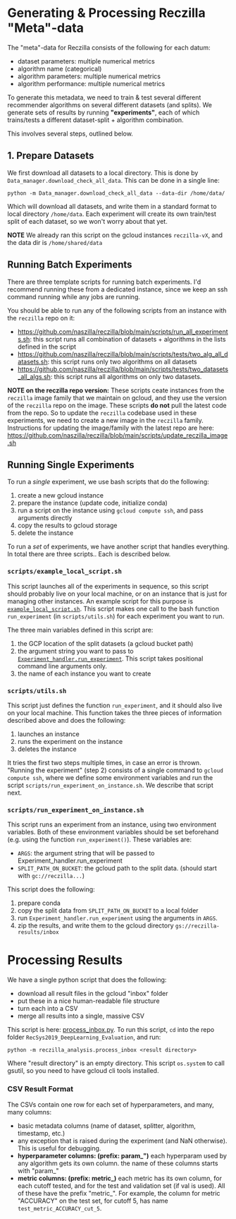 
# Generating & Processing Reczilla "Meta"-data

The "meta"-data for Reczilla consists of the following for each datum:
- dataset parameters: multiple numerical metrics
- algorithm name (categorical)
- algorithm parameters: multiple numerical metrics
- algorithm performance: multiple numerical metrics

To generate this metadata, we need to train & test several different recommender algorithms on several different datasets (and splits). We generate sets of results by running **"experiments"**, each of which trains/tests a different dataset-split + algorithm combination.

This involves several steps, outlined below.

## 1. Prepare Datasets

We first download all datasets to a local directory. This is done by `Data_manager.download_check_all_data`. This can be done in a single line:

```commandline
python -m Data_manager.download_check_all_data --data-dir /home/data/
```

Which will download all datasets, and write them in a standard format to local directory `/home/data`. Each experiment will create its own train/test split of each dataset, so we won't worry about that yet. 

**NOTE** We already ran this script on the gcloud instances `reczilla-vX`, and the data dir is `/home/shared/data`

## Running Batch Experiments

There are three template scripts for running batch experiments. I'd recommend running these from a dedicated instance, since we keep an ssh command running while any jobs are running.

You should be able to run any of the following scripts from an instance with the `reczilla` repo on it:
- https://github.com/naszilla/reczilla/blob/main/scripts/run_all_experiments.sh: this script runs all combination of datasets + algorithms in the lists defined in the script
- https://github.com/naszilla/reczilla/blob/main/scripts/tests/two_alg_all_datasets.sh: this script runs only two algorithms on all datasets
- https://github.com/naszilla/reczilla/blob/main/scripts/tests/two_datasets_all_algs.sh: this script runs all algorithms on only two datasets.

**NOTE on the reczilla repo version:** These scripts ceate instances from the `reczilla` image family that we maintain on gcloud, and they use the version of the `reczilla` repo on the image. These scripts **do not** pull the latest code from the repo. So to update the `reczilla` codebase used in these experiments, we need to create a new image in the `reczilla` family. Instructions for updating the image/family with the latest repo are here: https://github.com/naszilla/reczilla/blob/main/scripts/update_reczilla_image.sh

## Running Single Experiments

To run a _single_ experiment, we use bash scripts that do the following:
1. create a new gcloud instance
2. prepare the instance (update code, initialize conda)
3. run a script on the instance using `gcloud compute ssh`, and pass arguments directly
4. copy the results to gcloud storage
5. delete the instance

To run a _set_ of experiments, we have another script that handles everything. In total there are three scripts.. Each is described below.

### `scripts/example_local_script.sh`

This script launches all of the experiments in sequence, so this script should probably live on your local machine, or on an instance that is just for managing other instances. An example script for this purpose is [`example_local_script.sh`](https://github.com/naszilla/reczilla/blob/main/scripts/example_local_script.sh). This script makes one call to the bash function `run_experiment` (in `scripts/utils.sh`) for each experiment you want to run. 

The three main variables defined in this script are:
1. the GCP location of the split datasets (a gcloud bucket path)
2. the argument string you want to pass to [`Experiment_handler.run_experiment`](https://github.com/naszilla/reczilla/blob/main/RecSys2019_DeepLearning_Evaluation/Experiment_handler/run_experiment.py). This script takes positional command line arguments only.
3. the name of each instance you want to create

### `scripts/utils.sh`

This script just defines the function `run_experiment`, and it should also live on your local machine. This function takes the three pieces of information described above and does the following:

1. launches an instance
2. runs the experiment on the instance
3. deletes the instance

It tries the first two steps multiple times, in case an error is thrown. "Running the experiment" (step 2) consists of a single command to `gcloud compute ssh`, where we define some environment variables and run the script `scripts/run_experiment_on_instance.sh`. We describe that script next.

### `scripts/run_experiment_on_instance.sh`

This script runs an experiment from an instance, using two environment variables. Both of these environment variables should be set beforehand (e.g. using the function `run_experiment()`). These variables are:
- `ARGS`: the argument string that will be passed to Experiment_handler.run_experiment
- `SPLIT_PATH_ON_BUCKET`: the gcloud path to the split data. (should start with `gc://reczilla...`)

This script does the following:
1. prepare conda
2. copy the split data from `SPLIT_PATH_ON_BUCKET` to a local folder
3. run `Experiment_handler.run_experiment` using the arguments in `ARGS`.
4. zip the results, and write them to the gcloud directory `gs://reczilla-results/inbox`


# Processing Results

We have a single python script that does the following:
- download all result files in the gcloud "inbox" folder
- put these in a nice human-readable file structure
- turn each into a CSV
- merge all results into a single, massive CSV

This script is here: [process_inbox.py](https://github.com/naszilla/reczilla/blob/main/RecSys2019_DeepLearning_Evaluation/reczilla_analysis/process_inbox.py). To run this script, `cd` into the repo folder `RecSys2019_DeepLearning_Evaluation`, and run:

```
python -m reczilla_analysis.process_inbox <result directory>
```

Where "result directory" is an empty directory. This script `os.system` to call gsutil, so you need to have gcloud cli tools installed. 

### CSV Result Format

The CSVs contain one row for each set of hyperparameters, and many, many columns:
- basic metadata columns (name of dataset, splitter, algorithm, timestamp, etc.)
- any exception that is raised during the experiment (and NaN otherwise). This is useful for debugging.
- **hyperparameter columns: (prefix: param\_")** each hyperparam used by any algorithm gets its own column. the name of these columns starts with "param\_"
- **metric columns: (prefix: metric\_)** each metric has its own column, for each cutoff tested, and for the test and validation set (if val is used). All of these have the prefix "metric\_". For example, the column for metric "ACCURACY" on the test set, for cutoff 5, has name `test_metric_ACCURACY_cut_5`.


